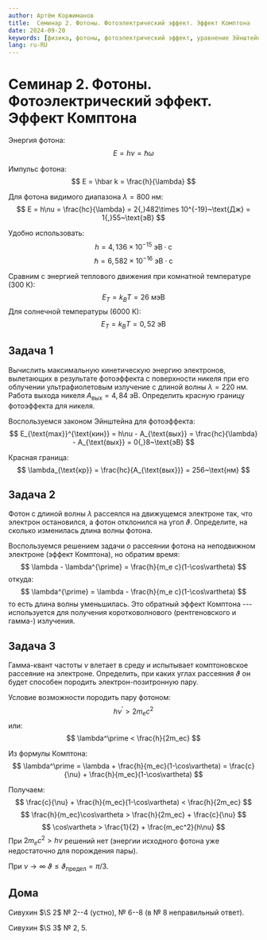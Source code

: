 ```yaml
---
author: Артём Коржиманов
title:  Семинар 2. Фотоны. Фотоэлектрический эффект. Эффект Комптона
date: 2024-09-20
keywords: [физика, фотоны, фотоэлектрический эффект, уравнение Эйнштейна, эффект Комптона]
lang: ru-RU
---
```

# Семинар 2. Фотоны. Фотоэлектрический эффект. Эффект Комптона

Энергия фотона:
$$
E = h\nu = \hbar\omega
$$

Импульс фотона:
$$
E = \hbar k = \frac{h}{\lambda}
$$

Для фотона видимого диапазона $\lambda=800$ нм:
$$
E = h\nu = \frac{hc}{\lambda} = 2{,}482\times 10^{-19}~\text{Дж} = 1{,}55~\text{эВ}
$$

Удобно использовать:
$$
h = 4{,}136\times 10^{-15}~\text{эВ}\cdot\text{с}
$$
$$
\hbar = 6{,}582\times 10^{-16}~\text{эВ}\cdot\text{с}
$$

Сравним с энергией теплового движения при комнатной температуре (300 К):
$$
E_T = k_BT = 26~\text{мэВ}
$$
Для солнечной температуры (6000 К):
$$
E_T = k_BT = 0{,}52~\text{эВ}
$$

## Задача 1
Вычислить максимальную кинетическую энергию электронов, вылетающих в результате фотоэффекта с поверхности никеля при его облучении ультрафиолетовым излучение с длиной волны $\lambda=220$ нм. Работа выхода никеля $A_{\text{вых}} = 4{,}84$ эВ. Определить красную границу фотоэффекта для никеля.

Воспользуемся законом Эйнштейна для фотоэффекта:
$$
E_{\text{max}}^{\text{кин}} = h\nu - A_{\text{вых}} = \frac{hc}{\lambda} - A_{\text{вых}} = 0{,}8~\text{эВ}
$$

Красная граница:
$$
\lambda_{\text{кр}} = \frac{hc}{A_{\text{вых}}} = 256~\text{нм}
$$

## Задача 2
Фотон с длиной волны $\lambda$ рассеялся на движущемся электроне так, что электрон остановился, а фотон отклонился на угол $\vartheta$. Определите, на сколько изменилась длина волны фотона.

Воспользуемся решением задачи о рассеянии фотона на неподвижном электроне (эффект Комптона), но обратим время:
$$
\lambda - \lambda^{\prime} = \frac{h}{m_e c}(1-\cos\vartheta)
$$
откуда:
$$
\lambda^{\prime} = \lambda - \frac{h}{m_e c}(1-\cos\vartheta)
$$
то есть длина волны уменьшилась. Это обратный эффект Комптона --- используется для получения коротковолнового (рентгеновского и гамма-) излучения.

## Задача 3
Гамма-квант частоты $\nu$ влетает в среду и испытывает комптоновское рассеяние на электроне. Определить, при каких углах рассеяния $\vartheta$ он будет способен породить электрон-позитронную пару.

Условие возможности породить пару фотоном:
$$
h\nu^\prime > 2m_ec^2
$$
или:
$$
\lambda^\prime < \frac{h}{2m_ec}
$$

Из формулы Комптона:
$$
\lambda^\prime = \lambda + \frac{h}{m_ec}(1-\cos\vartheta) = \frac{c}{\nu} + \frac{h}{m_ec}(1-\cos\vartheta)
$$

Получаем:
$$
\frac{c}{\nu} + \frac{h}{m_ec}(1-\cos\vartheta) < \frac{h}{2m_ec}
$$
$$
\frac{h}{m_ec}\cos\vartheta > \frac{h}{2m_ec} + \frac{c}{\nu}
$$
$$
\cos\vartheta > \frac{1}{2} + \frac{m_ec^2}{h\nu}
$$
При $2m_ec^2>h\nu$ решений нет (энергии исходного фотона уже недостаточно для порождения пары).

При $\nu\to\infty$ $\vartheta \le \vartheta_{\text{предел}} = \pi/3$.

## Дома

Сивухин $\S 2$ № 2--4 (устно), № 6--8 (в № 8 неправильный ответ).

Сивухин $\S 3$ № 2, 5.
